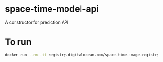 # space-time-model-api
A constructor for prediction API

# To run
```bash
docker run --rm -it registry.digitalocean.com/space-time-image-registry/catboost ${feast_endpoint} ${entity}
```